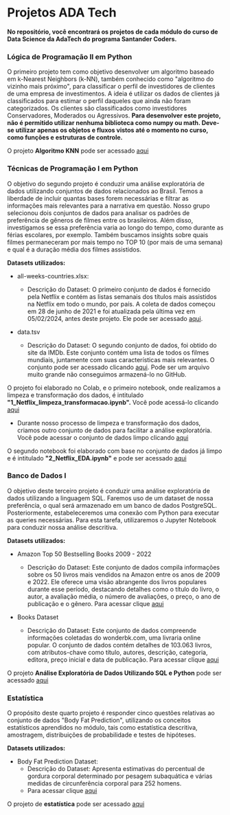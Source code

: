 # Projetos ADA Tech

**No repositório, você encontrará os projetos de cada módulo do curso de Data Science da AdaTech do programa Santander Coders.**

### Lógica de Programação II em Python
O primeiro projeto tem como objetivo desenvolver um algoritmo baseado em k-Nearest Neighbors (k-NN), 
também conhecido como "algoritmo do vizinho mais próximo", para classificar o perfil de investidores de clientes de uma empresa de investimentos. 
A ideia é utilizar os dados de clientes já classificados para estimar o perfil daqueles que ainda não foram categorizados. 
Os clientes são classificados como investidores Conservadores, Moderados ou Agressivos.
**Para desenvolver este projeto, não é permitido utilizar nenhuma biblioteca como numpy ou math. Deve-se utilizar apenas os objetos e 
fluxos vistos até o momento no curso, como funções e estruturas de controle.**

O projeto **Algoritmo  KNN** pode ser acessado [aqui](https://github.com/leticiadluz/projetos_ADA/blob/main/logica_programacao_II/KNN_projeto_carteira_investimentos.ipynb)

### Técnicas de Programação I em Python 

O objetivo do segundo projeto é conduzir uma análise exploratória de dados utilizando conjuntos de dados relacionados ao Brasil. Temos a liberdade de incluir quantas bases forem necessárias e filtrar as informações mais relevantes para a narrativa em questão. 
Nosso grupo selecionou dois conjuntos de dados para analisar os padrões de preferência de gêneros de filmes entre os brasileiros. Além disso, investigamos se essa preferência varia ao longo do tempo, como durante as férias escolares, por exemplo. Também buscamos insights sobre quais filmes permaneceram por mais tempo no TOP 10 (por mais de uma semana) e qual é a duração média dos filmes assistidos.

**Datasets utilizados:**
- all-weeks-countries.xlsx:
  - Descrição do Dataset: O primeiro conjunto de dados é fornecido pela Netflix e contém as listas semanais dos títulos mais assistidos na Netflix em todo o mundo, por país. A coleta de dados começou em 28 de junho de 2021 e foi atualizada pela última vez em 05/02/2024, antes deste projeto. Ele pode ser acessado [aqui](https://github.com/leticiadluz/projetos_ADA/blob/main/tecnicas_programacao/all-weeks-countries.xlsx).

- data.tsv
  - Descrição do Dataset: O segundo conjunto de dados, foi obtido do site da IMDb. Este conjunto contém uma lista de todos os filmes mundiais, juntamente com suas características mais relevantes. O conjunto pode ser acessado clicando [aqui](https://datasets.imdbws.com/title.basics.tsv.gz). Pode ser um arquivo muito grande não conseguimos armazená-lo no GitHub.

O projeto foi elaborado no Colab, e o primeiro notebook, onde realizamos a limpeza e transformação dos dados, é intitulado **"1_Netflix_limpeza_transformacao.ipynb".** Você pode acessá-lo clicando [aqui](https://github.com/leticiadluz/projetos_ADA/blob/main/tecnicas_programacao/1_Netflix_limpeza_transformacao.ipynb)
- Durante nosso processo de limpeza e transformação dos dados, criamos outro conjunto de dados para facilitar a análise exploratória. Você pode acessar o conjunto de dados limpo clicando
[aqui](https://github.com/leticiadluz/projetos_ADA/blob/main/tecnicas_programacao/filmes_netflix_corrigido.csv)

O segundo notebook foi elaborado com base no conjunto de dados já limpo e é intitulado **"2_Netflix_EDA.ipynb"** e pode ser acessado [aqui](https://github.com/leticiadluz/projetos_ADA/blob/main/tecnicas_programacao/2_Netflix_EDA.ipynb)

### Banco de Dados I

O objetivo deste terceiro projeto é conduzir uma análise exploratória de dados utilizando a linguagem SQL. Faremos uso de um dataset de nossa preferência, o qual será 
armazenado em um banco de dados PostgreSQL. Posteriormente, estabeleceremos uma conexão com Python para executar as queries necessárias.
Para esta tarefa, utilizaremos o Jupyter Notebook para conduzir nossa análise descritiva.  

**Datasets utilizados:**
- Amazon Top 50 Bestselling Books 2009 - 2022
  - Descrição do Dataset: Este conjunto de dados compila informações sobre os 50 livros mais vendidos na Amazon entre os anos de 2009 e 2022.
    Ele oferece uma visão abrangente dos livros populares durante esse período, destacando detalhes como o título do livro, o autor, a avaliação média, o número de avaliações,
    o preço, o ano de publicação e o gênero. Para acessar clique [aqui](https://www.kaggle.com/datasets/chriskachmar/amazon-top-50-bestselling-books-2009-2022)

- Books Dataset
  - Descrição do Dataset: Este conjunto de dados compreende informações coletadas do wonderbk.com, uma livraria online popular.
    O conjunto de dados contém detalhes de 103.063 livros, com atributos-chave como título, autores, descrição, categoria, editora, preço inicial e data de publicação.
    Para acessar clique [aqui](https://www.kaggle.com/datasets/elvinrustam/books-dataset)  

O projeto **Análise Exploratória de Dados Utilizando SQL e Python** pode ser acessado [aqui](https://github.com/leticiadluz/projetos_ADA/blob/main/banco_dados/Projeto_banco_dados.ipynb)

### Estatística

O propósito deste quarto projeto é responder cinco questões relativas ao conjunto de dados "Body Fat Prediction", utilizando os conceitos estatísticos aprendidos no módulo, tais como estatística descritiva, amostragem, distribuições de probabilidade e testes de hipóteses.

**Datasets utilizados:**
- Body Fat Prediction Dataset:
  - Descrição do Dataset: Apresenta estimativas do percentual de gordura corporal determinado por pesagem subaquática e várias medidas de circunferência corporal para 252 homens.
  - Para acessar clique [aqui](https://www.kaggle.com/datasets/fedesoriano/body-fat-prediction-dataset)
 
O projeto de **estatística** pode ser acessado [aqui](https://github.com/leticiadluz/projetos_ADA/blob/main/estatistica/projeto_estatistica.ipynb)

